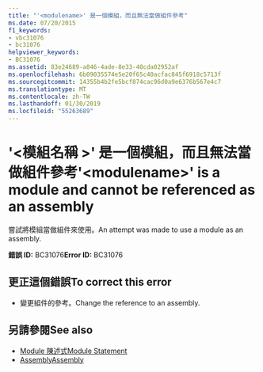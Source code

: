 ```yaml
---
title: "'<modulename>' 是一個模組，而且無法當做組件參考"
ms.date: 07/20/2015
f1_keywords:
- vbc31076
- bc31076
helpviewer_keywords:
- BC31076
ms.assetid: 83e24689-a846-4ade-8e33-40cda02952af
ms.openlocfilehash: 6b09035574e5e20f65c40acfac845f6918c5713f
ms.sourcegitcommit: 14355b4b2fe5bcf874cac96d0a9e6376b567e4c7
ms.translationtype: MT
ms.contentlocale: zh-TW
ms.lasthandoff: 01/30/2019
ms.locfileid: "55263689"
---
```

# <a name="modulename-is-a-module-and-cannot-be-referenced-as-an-assembly"></a><span data-ttu-id="2efde-102">'\<模組名稱 >' 是一個模組，而且無法當做組件參考</span><span class="sxs-lookup"><span data-stu-id="2efde-102">'\<modulename>' is a module and cannot be referenced as an assembly</span></span>
<span data-ttu-id="2efde-103">嘗試將模組當做組件來使用。</span><span class="sxs-lookup"><span data-stu-id="2efde-103">An attempt was made to use a module as an assembly.</span></span>  
  
 <span data-ttu-id="2efde-104">**錯誤 ID:** BC31076</span><span class="sxs-lookup"><span data-stu-id="2efde-104">**Error ID:** BC31076</span></span>  
  
## <a name="to-correct-this-error"></a><span data-ttu-id="2efde-105">更正這個錯誤</span><span class="sxs-lookup"><span data-stu-id="2efde-105">To correct this error</span></span>  
  
-   <span data-ttu-id="2efde-106">變更組件的參考。</span><span class="sxs-lookup"><span data-stu-id="2efde-106">Change the reference to an assembly.</span></span>  
  
## <a name="see-also"></a><span data-ttu-id="2efde-107">另請參閱</span><span class="sxs-lookup"><span data-stu-id="2efde-107">See also</span></span>
- [<span data-ttu-id="2efde-108">Module 陳述式</span><span class="sxs-lookup"><span data-stu-id="2efde-108">Module Statement</span></span>](../../visual-basic/language-reference/statements/module-statement.md)
- [<span data-ttu-id="2efde-109">Assembly</span><span class="sxs-lookup"><span data-stu-id="2efde-109">Assembly</span></span>](../../visual-basic/language-reference/modifiers/assembly.md)
